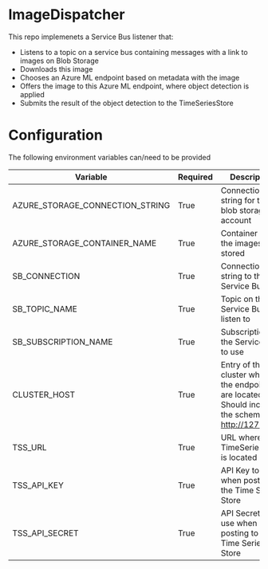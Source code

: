 # ImageDispatcher

This repo implemenets a Service Bus listener that:

- Listens to a topic on a service bus containing messages with a link to images
  on Blob Storage
- Downloads this image
- Chooses an Azure ML endpoint based on metadata with the image
- Offers the image to this Azure ML endpoint, where object detection is applied
- Submits the result of the object detection to the TimeSeriesStore

# Configuration

The following environment variables can/need to be provided

| Variable | Required | Description |
| --- | --- | --- |
| AZURE_STORAGE_CONNECTION_STRING | True | Connection string for the blob storage account |
| AZURE_STORAGE_CONTAINER_NAME | True | Container where the images are stored |
| SB_CONNECTION | True | Connection string to the Service Bus |
| SB_TOPIC_NAME | True | Topic on the Service Bus to listen to |
| SB_SUBSCRIPTION_NAME | True | Subscription on the Service Bus to use |
| CLUSTER_HOST | True | Entry of the cluster where the endpoints are located. Should include the schema (eg http://127.0.0.1) |
| TSS_URL | True | URL where the TimeSeriesStore is located |
| TSS_API_KEY | True | API Key to use when posting to the Time Series Store |
| TSS_API_SECRET | True | API Secret to use when posting to the Time Series Store |


